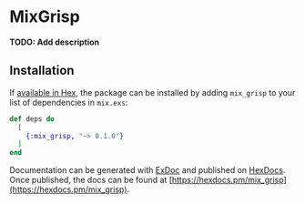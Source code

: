 # MixGrisp

**TODO: Add description**

## Installation

If [available in Hex](https://hex.pm/docs/publish), the package can be installed
by adding `mix_grisp` to your list of dependencies in `mix.exs`:

```elixir
def deps do
  [
    {:mix_grisp, "~> 0.1.0"}
  ]
end
```

Documentation can be generated with [ExDoc](https://github.com/elixir-lang/ex_doc)
and published on [HexDocs](https://hexdocs.pm). Once published, the docs can
be found at [https://hexdocs.pm/mix_grisp](https://hexdocs.pm/mix_grisp).

